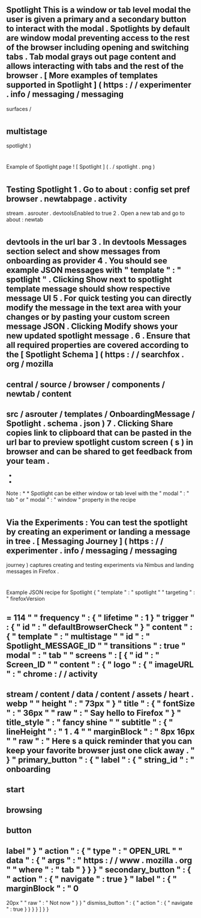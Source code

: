 #
Spotlight
This
is
a
window
or
tab
level
modal
the
user
is
given
a
primary
and
a
secondary
button
to
interact
with
the
modal
.
Spotlights
by
default
are
window
modal
preventing
access
to
the
rest
of
the
browser
including
opening
and
switching
tabs
.
Tab
modal
grays
out
page
content
and
allows
interacting
with
tabs
and
the
rest
of
the
browser
.
[
More
examples
of
templates
supported
in
Spotlight
]
(
https
:
/
/
experimenter
.
info
/
messaging
/
messaging
-
surfaces
/
#
multistage
-
spotlight
)
#
#
#
#
Example
of
Spotlight
page
!
[
Spotlight
]
(
.
/
spotlight
.
png
)
#
#
#
#
Testing
Spotlight
1
.
Go
to
about
:
config
set
pref
browser
.
newtabpage
.
activity
-
stream
.
asrouter
.
devtoolsEnabled
to
true
2
.
Open
a
new
tab
and
go
to
about
:
newtab
#
devtools
in
the
url
bar
3
.
In
devtools
Messages
section
select
and
show
messages
from
onboarding
as
provider
4
.
You
should
see
example
JSON
messages
with
"
template
"
:
"
spotlight
"
.
Clicking
Show
next
to
spotlight
template
message
should
show
respective
message
UI
5
.
For
quick
testing
you
can
directly
modify
the
message
in
the
text
area
with
your
changes
or
by
pasting
your
custom
screen
message
JSON
.
Clicking
Modify
shows
your
new
updated
spotlight
message
.
6
.
Ensure
that
all
required
properties
are
covered
according
to
the
[
Spotlight
Schema
]
(
https
:
/
/
searchfox
.
org
/
mozilla
-
central
/
source
/
browser
/
components
/
newtab
/
content
-
src
/
asrouter
/
templates
/
OnboardingMessage
/
Spotlight
.
schema
.
json
)
7
.
Clicking
Share
copies
link
to
clipboard
that
can
be
pasted
in
the
url
bar
to
preview
spotlight
custom
screen
(
s
)
in
browser
and
can
be
shared
to
get
feedback
from
your
team
.
-
*
*
Note
:
*
*
Spotlight
can
be
either
window
or
tab
level
with
the
"
modal
"
:
"
tab
"
or
"
modal
"
:
"
window
"
property
in
the
recipe
#
#
#
#
Via
the
Experiments
:
You
can
test
the
spotlight
by
creating
an
experiment
or
landing
a
message
in
tree
.
[
Messaging
Journey
]
(
https
:
/
/
experimenter
.
info
/
messaging
/
messaging
-
journey
)
captures
creating
and
testing
experiments
via
Nimbus
and
landing
messages
in
Firefox
.
#
#
#
#
Example
JSON
recipe
for
Spotlight
{
"
template
"
:
"
spotlight
"
"
targeting
"
:
"
firefoxVersion
>
=
114
"
"
frequency
"
:
{
"
lifetime
"
:
1
}
"
trigger
"
:
{
"
id
"
:
"
defaultBrowserCheck
"
}
"
content
"
:
{
"
template
"
:
"
multistage
"
"
id
"
:
"
Spotlight_MESSAGE_ID
"
"
transitions
"
:
true
"
modal
"
:
"
tab
"
"
screens
"
:
[
{
"
id
"
:
"
Screen_ID
"
"
content
"
:
{
"
logo
"
:
{
"
imageURL
"
:
"
chrome
:
/
/
activity
-
stream
/
content
/
data
/
content
/
assets
/
heart
.
webp
"
"
height
"
:
"
73px
"
}
"
title
"
:
{
"
fontSize
"
:
"
36px
"
"
raw
"
:
"
Say
hello
to
Firefox
"
}
"
title_style
"
:
"
fancy
shine
"
"
subtitle
"
:
{
"
lineHeight
"
:
"
1
.
4
"
"
marginBlock
"
:
"
8px
16px
"
"
raw
"
:
"
Here
s
a
quick
reminder
that
you
can
keep
your
favorite
browser
just
one
click
away
.
"
}
"
primary_button
"
:
{
"
label
"
:
{
"
string_id
"
:
"
onboarding
-
start
-
browsing
-
button
-
label
"
}
"
action
"
:
{
"
type
"
:
"
OPEN_URL
"
"
data
"
:
{
"
args
"
:
"
https
:
/
/
www
.
mozilla
.
org
"
"
where
"
:
"
tab
"
}
}
}
"
secondary_button
"
:
{
"
action
"
:
{
"
navigate
"
:
true
}
"
label
"
:
{
"
marginBlock
"
:
"
0
-
20px
"
"
raw
"
:
"
Not
now
"
}
}
"
dismiss_button
"
:
{
"
action
"
:
{
"
navigate
"
:
true
}
}
}
}
]
}
}
